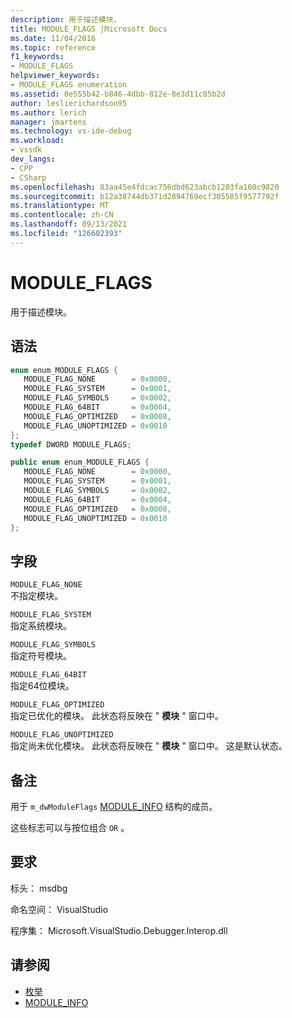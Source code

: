 ```yaml
---
description: 用于描述模块。
title: MODULE_FLAGS |Microsoft Docs
ms.date: 11/04/2016
ms.topic: reference
f1_keywords:
- MODULE_FLAGS
helpviewer_keywords:
- MODULE_FLAGS enumeration
ms.assetid: 0e555b42-b846-4dbb-812e-8e3d11c85b2d
author: leslierichardson95
ms.author: lerich
manager: jmartens
ms.technology: vs-ide-debug
ms.workload:
- vssdk
dev_langs:
- CPP
- CSharp
ms.openlocfilehash: 83aa45e4fdcac756dbd623abcb1203fa160c9820
ms.sourcegitcommit: b12a38744db371d2894769ecf305585f9577792f
ms.translationtype: MT
ms.contentlocale: zh-CN
ms.lasthandoff: 09/13/2021
ms.locfileid: "126602393"
---
```

# <a name="module_flags"></a>MODULE_FLAGS
用于描述模块。

## <a name="syntax"></a>语法

```cpp
enum enum_MODULE_FLAGS { 
   MODULE_FLAG_NONE        = 0x0000,
   MODULE_FLAG_SYSTEM      = 0x0001,
   MODULE_FLAG_SYMBOLS     = 0x0002,
   MODULE_FLAG_64BIT       = 0x0004,
   MODULE_FLAG_OPTIMIZED   = 0x0008,
   MODULE_FLAG_UNOPTIMIZED = 0x0010
};
typedef DWORD MODULE_FLAGS;
```

```csharp
public enum enum_MODULE_FLAGS { 
   MODULE_FLAG_NONE        = 0x0000,
   MODULE_FLAG_SYSTEM      = 0x0001,
   MODULE_FLAG_SYMBOLS     = 0x0002,
   MODULE_FLAG_64BIT       = 0x0004,
   MODULE_FLAG_OPTIMIZED   = 0x0008,
   MODULE_FLAG_UNOPTIMIZED = 0x0010
};
```

## <a name="fields"></a>字段
 `MODULE_FLAG_NONE`\
 不指定模块。

 `MODULE_FLAG_SYSTEM`\
 指定系统模块。

 `MODULE_FLAG_SYMBOLS`\
 指定符号模块。

 `MODULE_FLAG_64BIT`\
 指定64位模块。

 `MODULE_FLAG_OPTIMIZED`\
 指定已优化的模块。 此状态将反映在 " **模块** " 窗口中。

 `MODULE_FLAG_UNOPTIMIZED`\
 指定尚未优化模块。 此状态将反映在 " **模块** " 窗口中。 这是默认状态。

## <a name="remarks"></a>备注
 用于 `m_dwModuleFlags` [MODULE_INFO](../../../extensibility/debugger/reference/module-info.md) 结构的成员。

 这些标志可以与按位组合 `OR` 。

## <a name="requirements"></a>要求
 标头： msdbg

 命名空间： VisualStudio

 程序集： Microsoft.VisualStudio.Debugger.Interop.dll

## <a name="see-also"></a>请参阅
- [枚举](../../../extensibility/debugger/reference/enumerations-visual-studio-debugging.md)
- [MODULE_INFO](../../../extensibility/debugger/reference/module-info.md)
